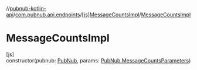 //[pubnub-kotlin-api](../../../index.md)/[com.pubnub.api.endpoints](../index.md)/[[js]MessageCountsImpl](index.md)/[MessageCountsImpl](-message-counts-impl.md)

# MessageCountsImpl

[js]\
constructor(pubnub: [PubNub](../../[root]/-pub-nub/index.md), params: [PubNub.MessageCountsParameters](../../[root]/-pub-nub/-message-counts-parameters/index.md))

